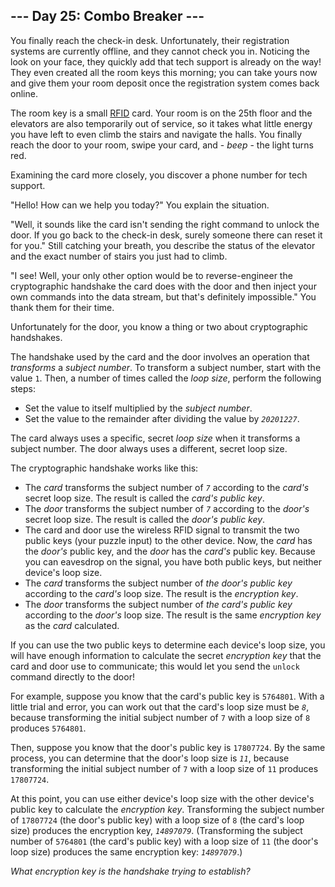 ## \-\-- Day 25: Combo Breaker \-\--

You finally reach the check-in desk. Unfortunately, their registration
systems are currently offline, and they cannot check you in. Noticing
the look on your face, they quickly add that tech support is already on
the way! They even created all the room keys this morning; you can take
yours now and give them your room deposit once the registration system
comes back online.

The room key is a small
[RFID](https://en.wikipedia.org/wiki/Radio-frequency_identification)
card. Your room is on the 25th floor and the elevators are also
temporarily out of service, so it takes what little energy you have left
to even climb the stairs and navigate the halls. You finally reach the
door to your room, swipe your card, and - *beep* - the light turns red.

Examining the card more closely, you discover a phone number for tech
support.

\"Hello! How can we help you today?\" You explain the situation.

\"Well, it sounds like the card isn\'t sending the right command to
unlock the door. If you go back to the check-in desk, surely someone
there can reset it for you.\" Still catching your breath, you describe
the status of the elevator and the exact number of stairs you just had
to climb.

\"I see! Well, your only other option would be to reverse-engineer the
cryptographic handshake the card does with the door and then inject your
own commands into the data stream, but that\'s definitely impossible.\"
You thank them for their time.

Unfortunately for the door, you know a thing or two about cryptographic
handshakes.

The handshake used by the card and the door involves an operation that
*transforms* a *subject number*. To transform a subject number, start
with the value `1`. Then, a number of times called the *loop size*,
perform the following steps:

-   Set the value to itself multiplied by the *subject number*.
-   Set the value to the remainder after dividing the value by
    *`20201227`*.

The card always uses a specific, secret *loop size* when it transforms a
subject number. The door always uses a different, secret loop size.

The cryptographic handshake works like this:

-   The *card* transforms the subject number of *`7`* according to the
    *card\'s* secret loop size. The result is called the *card\'s public
    key*.
-   The *door* transforms the subject number of *`7`* according to the
    *door\'s* secret loop size. The result is called the *door\'s public
    key*.
-   The card and door use the wireless RFID signal to transmit the two
    public keys (your puzzle input) to the other device. Now, the *card*
    has the *door\'s* public key, and the *door* has the *card\'s*
    public key. Because you can eavesdrop on the signal, you have both
    public keys, but neither device\'s loop size.
-   The *card* transforms the subject number of *the door\'s public key*
    according to the *card\'s* loop size. The result is the *encryption
    key*.
-   The *door* transforms the subject number of *the card\'s public key*
    according to the *door\'s* loop size. The result is the same
    *encryption key* as the *card* calculated.

If you can use the two public keys to determine each device\'s loop
size, you will have enough information to calculate the secret
*encryption key* that the card and door use to communicate; this would
let you send the `unlock` command directly to the door!

For example, suppose you know that the card\'s public key is `5764801`.
With a little trial and error, you can work out that the card\'s loop
size must be *`8`*, because transforming the initial subject number of
`7` with a loop size of `8` produces `5764801`.

Then, suppose you know that the door\'s public key is `17807724`. By the
same process, you can determine that the door\'s loop size is *`11`*,
because transforming the initial subject number of `7` with a loop size
of `11` produces `17807724`.

At this point, you can use either device\'s loop size with the other
device\'s public key to calculate the *encryption key*. Transforming the
subject number of `17807724` (the door\'s public key) with a loop size
of `8` (the card\'s loop size) produces the encryption key,
*`14897079`*. (Transforming the subject number of `5764801` (the card\'s
public key) with a loop size of `11` (the door\'s loop size) produces
the same encryption key: *`14897079`*.)

*What encryption key is the handshake trying to establish?*
